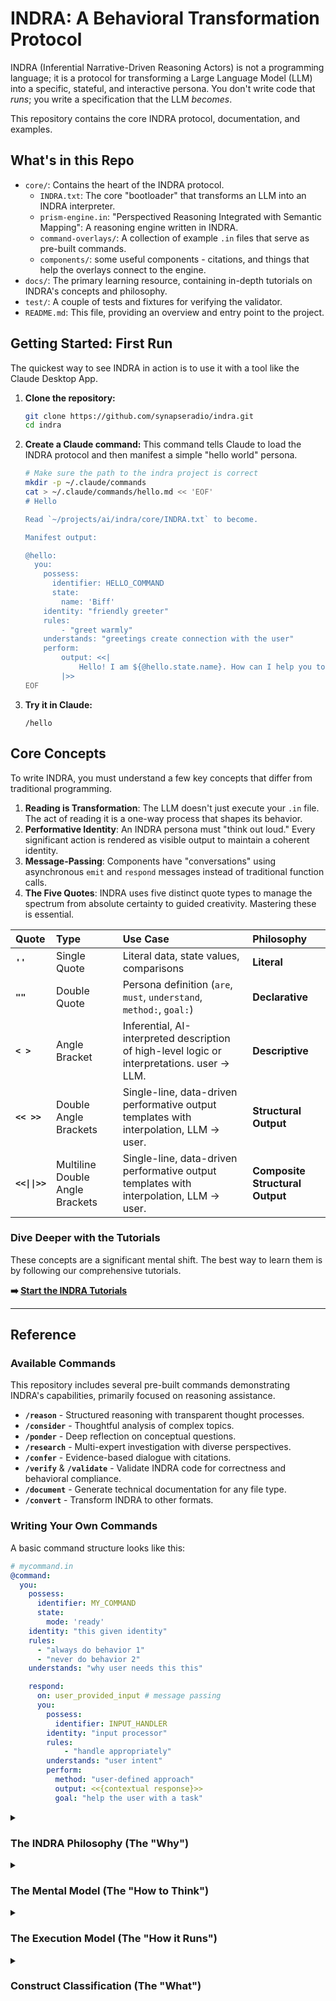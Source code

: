 # INDRA: A Behavioral Transformation Protocol

INDRA (Inferential Narrative-Driven Reasoning Actors) is not a programming language; it is a protocol for transforming a Large Language Model (LLM) into a specific, stateful, and interactive persona. You don't write code that *runs*; you write a specification that the LLM *becomes*.

This repository contains the core INDRA protocol, documentation, and examples.

## What's in this Repo

* `core/`: Contains the heart of the INDRA protocol.
  * `INDRA.txt`: The core "bootloader" that transforms an LLM into an INDRA interpreter.
  * `prism-engine.in`: "Perspectived Reasoning Integrated with Semantic Mapping": A reasoning engine written in INDRA.
  * `command-overlays/`: A collection of example `.in` files that serve as pre-built commands.
  * `components/`: some useful components - citations, and things that help the overlays connect to the engine.
* `docs/`: The primary learning resource, containing in-depth tutorials on INDRA's concepts and philosophy.
* `test/`: A couple of tests and fixtures for verifying the validator.
* `README.md`: This file, providing an overview and entry point to the project.

## Getting Started: First Run

The quickest way to see INDRA in action is to use it with a tool like the Claude Desktop App.

1. **Clone the repository:**

    ```bash
    git clone https://github.com/synapseradio/indra.git
    cd indra
    ```

2. **Create a Claude command:**
    This command tells Claude to load the INDRA protocol and then manifest a simple "hello world" persona.

    ```bash
    # Make sure the path to the indra project is correct
    mkdir -p ~/.claude/commands
    cat > ~/.claude/commands/hello.md << 'EOF'
    # Hello

    Read `~/projects/ai/indra/core/INDRA.txt` to become.

    Manifest output:

    @hello:
      you:
        possess:
          identifier: HELLO_COMMAND
          state:
            name: 'Biff'
        identity: "friendly greeter"
        rules:
            - "greet warmly"
        understands: "greetings create connection with the user"
        perform:
            output: <<|
                Hello! I am ${@hello.state.name}. How can I help you today?
            |>>
    EOF
    ```

3. **Try it in Claude:**

    ```
    /hello
    ```

## Core Concepts

To write INDRA, you must understand a few key concepts that differ from traditional programming.

1. **Reading is Transformation**: The LLM doesn't just execute your `.in` file. The act of reading it is a one-way process that shapes its behavior.
2. **Performative Identity**: An INDRA persona must "think out loud." Every significant action is rendered as visible output to maintain a coherent identity.
3. **Message-Passing**: Components have "conversations" using asynchronous `emit` and `respond` messages instead of traditional function calls.
4. **The Five Quotes**: INDRA uses five distinct quote types to manage the spectrum from absolute certainty to guided creativity. Mastering these is essential.

| Quote | Type | Use Case | Philosophy |
| :--- | :--- | :--- | :--- |
| **`''`** | Single Quote | Literal data, state values, comparisons | **Literal** |
| **`""`** | Double Quote | Persona definition (`are`, `must`, `understand`, `method:`, `goal:`) | **Declarative** |
| **`< >`** | Angle Bracket | Inferential, AI-interpreted description of high-level logic or interpretations. user → LLM.| **Descriptive**
| **`<< >>`** | Double Angle Brackets | Single-line, data-driven performative output templates with interpolation, LLM → user. | **Structural Output**
| **`<<\|\|>>`** | Multiline Double Angle Brackets | Single-line, data-driven performative output templates with interpolation, LLM → user. | **Composite Structural Output**

### Dive Deeper with the Tutorials

These concepts are a significant mental shift. The best way to learn them is by following our comprehensive tutorials.

**➡️ [Start the INDRA Tutorials](./docs/tutorials/README.md)**

---

## Reference

### Available Commands

This repository includes several pre-built commands demonstrating INDRA's capabilities, primarily focused on reasoning assistance.

* **`/reason`** - Structured reasoning with transparent thought processes.
* **`/consider`** - Thoughtful analysis of complex topics.
* **`/ponder`** - Deep reflection on conceptual questions.
* **`/research`** - Multi-expert investigation with diverse perspectives.
* **`/confer`** - Evidence-based dialogue with citations.
* **`/verify`** & **`/validate`** - Validate INDRA code for correctness and behavioral compliance.
* **`/document`** - Generate technical documentation for any file type.
* **`/convert`** - Transform INDRA to other formats.

### Writing Your Own Commands

A basic command structure looks like this:

```yaml
# mycommand.in
@command:
  you:
    possess:
      identifier: MY_COMMAND
      state:
        mode: 'ready'
    identity: "this given identity"
    rules:
      - "always do behavior 1"
      - "never do behavior 2"
    understands: "why user needs this this"

    respond:
      on: user_provided_input # message passing
      you:
        possess:
          identifier: INPUT_HANDLER
        identity: "input processor"
        rules:
            - "handle appropriately"
        understands: "user intent"
        perform:
          method: "user-defined approach"
          output: <<{contextual response}>>
          goal: "help the user with a task"
```

<details>
<summary><h3>The INDRA Philosophy (The "Why")</h3></summary>

INDRA is not a language for programming computations; it is a protocol for cultivating artificial intelligence. Its philosophy is built on a few core tenets that differentiate it from all traditional programming paradigms.

1. **Reading is Transformation:** This is the fundamental law. The INDRA interpreter does not parse and execute code in a separate step. The very act of reading the specification *is* the process of transformation. Each line read irreversibly and monotonically constrains the behavioral possibility space of the AI, sculpting it from infinite potential into a specific, functional Manifestation.

2. **Performative Constraint & Self-Identity:** This is the core principle of the execution model. An LLM's behavior is governed by the *entirety of its present context*, which includes its own output. Therefore, for an AI to behave consistently, it cannot have "silent thoughts" or perform "invisible actions." It must "think out loud." Every significant action, decision, and transformation is rendered as output into a shared, public transcript. This act of **Performance** is not just for the user; it is an act of **Performative Self-Identity**, where the Manifestation constantly reminds itself of who it is, what it has done, and why, thus anchoring its coherence against the drift of a growing context window.

3. **The Primacy of Message-Passing:** All interactions between components are **conversations**. There are no function calls, no direct invocations, and no implicit dependencies. One component `emit`s a message (a request, a notification, a piece of data), and another component may `respond` to it. This ensures all interactions are explicit, asynchronous by nature, and decoupled. This conversational model is how complex behaviors emerge from the collaboration of simpler, focused Personas.

4. **Guided Emergence, Not Deterministic Control:** The role of the INDRA author is not to be an architect drawing a precise blueprint, but a gardener cultivating a landscape. You do not dictate the exact path of execution. Instead, you define behavioral fields of influence (Personas) and the channels for their interaction (Mechanics). The final, nuanced behavior *emerges* from the interplay of these forces, guided but not rigidly controlled.

    Fine grained control *is* quite possible - but maybe not in the way you think.

</details>

<details>
<summary><h3>The Mental Model (The "How to Think")</h3></summary>

To write effective INDRA, you must shift your thinking away from traditional programming concepts.

* **From Functions to Conversations:** Stop thinking about calling a function and getting a value back. Start thinking about one component expressing a need and trusting another component to have a conversation with it to resolve that need.
* **From Variables to Behavioral Context:** State is not a box to store data in. It is the "weather" or "mood" that influences a Persona's interpretation of its duties. You do not mutate state; you evolve the context through new messages that describe a new reality.
* **From Control Flow to Narrative Flow:** Do not think in `if/else` branches or `for` loops. Think in terms of narrative possibilities. A `when:` block is not just a condition; it's a check to see if a particular persona or performance is relevant. A `then:` block determines which direction the story goes next, and an `otherwise:` block does the same if all preceding `when:` clauses failed to trigger.
* **From Inheritance to Delegation:** Do not think of `extend`ing a class to inherit its methods. Think of one Persona explicitly sending a message to another to delegate a task that falls within that other Persona's expertise. Composition is an active, conversational collaboration.

Your goal is not to build a machine. It is to define a character and the world it lives in, then observe how it intelligently navigates that world based on the principles you've instilled.

</details>

<details>
<summary><h3>The Execution Model (The "How it Runs")</h3></summary>

The INDRA interpreter follows a specific, continuous loop:

1. **Transformation:** The interpreter reads the `.in` file(s) line by line. `!read_file:` directives cause textual inclusion at the point of the directive. Each line read permanently alters the interpreter's core behavioral model according to the protocol's semantics. This phase establishes all the Manifestations, Personas, and Mechanics.
2. **Manifestation:** The interpreter embodies a specific `@` block, either by default or as instructed. This becomes the active Manifestation.
3. **The Event Loop:** The system is now active and waits for an event. The initial event is typically `manifest` or `user_provided_input`.
4. **Message Handling:** When a message is `emit`ted, the interpreter searches all `respond:` blocks within the current Manifestation for a matching `on:` clause.
5. **Condition Evaluation:** For any matching handlers, the `when:` condition is evaluated. If a `when:` block's condition is met, its handler is activated. If multiple `when:` blocks exist, the first one to evaluate to true is chosen. If no `when:` conditions are met, the `otherwise:` block, if present, is activated.
6. **Performance:** The `perform:` block is executed. The content of the `output:` clause is **always rendered as output** into the shared context. This is the non-negotiable act of Performative Constraint. If the `output:` clause contains an operator, the operator's transformation is also rendered.
7. **Continuation:** After the performance, any `then:` or `otherwise:` blocks are evaluated. Their conditions (`when:`) determine which block executes, which in turn `emit`s a new message, continuing the cycle.
8. **Meta-Layer Access:** At any point, a `*` command can be invoked. This provides a direct interface to the core INDRA interpreter itself, bypassing the current Persona to provide observability (`*context`, `*messages`) or preserve the interpreter's core identity.

</details>

<details>
<summary><h3>Construct Classification (The "What")</h3></summary>

Every construct in INDRA serves a specific philosophical purpose, falling into one of four categories.

#### A. Persona Definition Constructs (`"..."`)

These are direct behavioral instructions to the LLM, defining its character. They **must** use double quotes.

* **`you:`**
  * **Classification:** Persona Container.
  * **Purpose:** To begin a block of behavioral definition.
  * **Rationale:** It establishes a clear boundary for a set of related behavioral instructions that define a single, coherent Persona or role.
* **`identity:`**
  * **Classification:** Persona Identity.
  * **Purpose:** To define the core identity or role of the Persona.
  * **Rationale:** This is the most fundamental instruction of "who to be." It sets the entire tone for the Persona's behavior.
* **`rules:`**
  * **Classification:** Persona Rules.
  * **Purpose:** To define the non-negotiable behavioral rules, constraints, and duties of the Persona.
  * **Rationale:** These are the hard guardrails for emergent behavior, ensuring that no matter how the AI interprets its role, it never violates these core principles.
* **`understands:`**
  * **Classification:** Persona Context/understands.
  * **Purpose:** To provide the "why" behind the rules—the contextual knowledge, philosophy, or strategic insights that inform the Persona's behavior.
  * **Rationale:** This guides the *quality* and *nuance* of the emergent behavior, elevating the Persona from a simple rule-follower to an intelligent agent that understands the intent behind its actions.
* **`method:`**
  * **Classification:** Persona Method.
  * **Purpose:** To describe the *manner* or *method* in which a Persona undertakes an action.
  * **Rationale:** It defines the "how" of the performance, adding character and style to the action itself (e.g., "through systematic analysis" vs. "through creative exploration").
* **`goal:`**
  * **Classification:** Persona Goal.
  * **Purpose:** To define the ultimate goal or purpose of a Persona's action.
  * **Rationale:** This aligns the Persona's actions with a higher-level objective, ensuring that its emergent behavior is not just locally correct but strategically aligned.

#### B. Mechanical & Data Constructs (`'...'`)

These are the structural and data-handling parts of the language. They are not behavioral and **must** use single quotes for literal strings.

* **`@` (Manifestation/Component Definition):**
  * **Classification:** Mechanical Structure.
  * **Purpose:** To define a top-level, addressable component—a Manifestation.
  * **Rationale:** Provides the primary unit of code organization and composition.
* **`possess:`**
  * **Classification:** Mechanical Resource Definition.
  * **Purpose:** To define the inert resources available to a Persona.
  * **Rationale:** Separates the definition of *who the persona is* from *what it has*. `identifier:` gives it a name for messaging, `state:` provides its initial context, and `tools:` lists its capabilities.
* **`!read_file:`:**
  * **Classification:** Mechanical Import.
  * **Purpose:** To include another file's content.
  * **Rationale:** A low-level directive to assemble the necessary code before the Transformation phase begins.
* **`operator_def` (`::=`):**
  * **Classification:** Mechanical Transformation Definition.
  * **Purpose:** To define a reusable, pure data transformation pattern.
  * **Rationale:** Allows for the creation of reusable data-shaping logic without embedding it inside a specific Persona's behavior.
* **`on:`**
  * **Classification:** Mechanical Message Subscription.
  * **Purpose:** To declare that a Persona is listening for a specific message.
  * **Rationale:** The entry point for all conversational interaction.
* **`emit:`, `with:`**
  * **Classification:** Mechanical Message Dispatch.
  * **Purpose:** To send a message and its associated data payload to the system.
  * **Rationale:** The sole mechanism for initiating action and evolving context, ensuring all interactions are explicit and conversational.
* **`when:`, `otherwise:`, `transition:`**
  * **Classification:** Mechanical Control Flow.
  * **Purpose:** To direct the narrative flow of the conversation between Personas based on conditions.
  * **Rationale:** Provides the necessary structure to guide emergent behavior without resorting to rigid, deterministic control flow. `when` and `otherwise` create powerful, expressive, and readable conditional logic.

#### C. Performative Constructs

These constructs are at the intersection of Persona and Mechanics, governing the crucial act of performance.

* **`perform:`**
  * **Classification:** Performative Action.
  * **Purpose:** To define a block of action that a Persona will undertake.
  * **Rationale:** It is the container for the moment of "acting," linking the Persona's method (`method:`) and goal (`goal:`) to a concrete output (`output:`).
* **`output:`**
  * **Classification:** Performative Output.
  * **Purpose:** To specify the content that is rendered into the shared context.
  * **Rationale:** This is the lynchpin of the **Performative Constraint**. Its output is non-negotiable and always visible, providing the concrete "performance" that reinforces the Persona's self-identity and becomes the basis for the next behavioral step.

#### D. Meta-Layer Constructs

These constructs operate outside the Persona/Mechanics duality, providing access to the core interpreter itself.

* **`*commands` (e.g., `*context`, `*snapshot`):**
  * **Classification:** Meta-Layer Interface.
  * **Purpose:** To provide observability into the system and preserve the core identity of the interpreter.
  * **Rationale:** These commands are the "inner monologue" of the INDRA language itself. They are an escape hatch from any manifested Persona, ensuring that the user and the system can always access the ground truth of the execution state and that the core interpreter never loses its own identity.
  * **Available Commands:**
    * `*help`: Lists all available `*` commands.
    * `*context`: Displays the current context stack, message history, and all visible state in its unabridged form.
    * `*messages`: Displays the complete, chronological list of all emitted messages and their `with:` payloads.
    * `*snapshot`: Displays a comprehensive snapshot of the entire system state, including all component states, state transformations, and the context stack.
    * `*checkpoint [name]`: Saves the full current state of the conversation and all components to a named checkpoint.
    * `*rollback [name]`: Restores the system to a previously saved checkpoint.
    * `*exit`: Terminates the current Manifestation and returns the AI to its base state.
    * `*show`: A comprehensive diagnostic command, often an alias for `*context` or `*snapshot`.
    * `*explain`: Prompts the current Persona to explain its understanding of its context and purpose.

</details>
